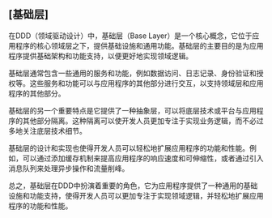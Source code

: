 ## [基础层]

在DDD（领域驱动设计）中，基础层（Base Layer）是一个核心概念，它位于应用程序的核心领域层之下，提供基础设施和通用功能。基础层的主要目的是为应用程序提供基础架构和功能支持，以便更好地实现领域逻辑。

基础层通常包含一些通用的服务和功能，例如数据访问、日志记录、身份验证和授权等。这些服务和功能可以与应用程序的其他部分进行交互，以支持领域层和应用程序的其他部分。

基础层的另一个重要特点是它提供了一种抽象层，可以将底层技术或平台与应用程序的其他部分隔离。这种隔离可以使开发人员更加专注于实现业务逻辑，而不必过多地关注底层技术细节。

基础层的设计和实现也使得开发人员可以轻松地扩展应用程序的功能和性能。例如，可以通过添加缓存机制来提高应用程序的响应速度和可伸缩性，或者通过引入消息队列来处理异步操作和流量削峰。

总之，基础层在DDD中扮演着重要的角色，它为应用程序提供了一种通用的基础设施和功能支持，使得开发人员可以更加专注于实现领域逻辑，并轻松地扩展应用程序的功能和性能。

